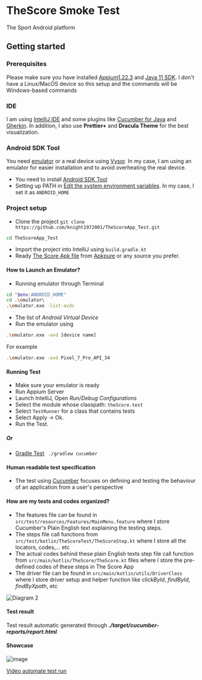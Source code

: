 # TheScore Smoke Test
The Sport Android platform

## Getting started
### Prerequisites
Please make sure you have installed [Appium1.22.3](https://appium.io/docs/en/2.1/quickstart/install/) and [Java 11 SDK](https://www.oracle.com/ca-en/java/technologies/javase/jdk11-archive-downloads.html).
I don't have a Linux/MacOS device so this setup and the commands will be Windows-based commands

### IDE
I am using [IntelliJ IDE](https://www.jetbrains.com/idea/download/) and some plugins like [Cucumber for Java](https://plugins.jetbrains.com/plugin/7212-cucumber-for-java) and [Gherkin](https://plugins.jetbrains.com/plugin/9164-gherkin). In addition, I also use **Prettier+** and **Dracula Theme** for the best visualization.

### Android SDK Tool

You need [emulator](https://developer.android.com/tools) or a real device using [Vysor](https://www.vysor.io/). In my case, I am using an emulator for easier installation and to avoid overheating the real device.
- You need to install [Android SDK Tool](https://developer.android.com/tools)
- Setting up PATH in [Edit the system environment variables](https://stackoverflow.com/questions/23042638/how-do-i-set-android-sdk-home-environment-variable). In my case, I set it as `ANDROID_HOME`

### Project setup
- Clone the project `git clone https://github.com/knight1972001/TheScoreApp_Test.git`
```bash
cd TheScoreApp_Test
```
- Import the project into IntelliJ using `build.gradle.kt`
- Ready [The Score Apk file](https://apkpure.com/thescore-sports-news-scores/com.fivemobile.thescore) from [Apkpure](https://m.apkpure.com/) or any source you prefer.

#### How to Launch an Emulator?
- Running emulator through Terminal
```bash
cd "$env:ANDROID_HOME"
cd .\emulator\
.\emulator.exe -list-avds
```
- The list of  _Android Virtual Device_
- Run the emulator using
```bash
.\emulator.exe -avd [device name]
```
For example
```bash
.\emulator.exe -avd Pixel_7_Pro_API_34
```

#### Running Test
- Make sure your emulator is ready
- Run Appium Server
- Launch IntelliJ, Open _Run/Debug Configurations_
- Select the module whose classpath: `theScore.test`
- Select `TestRunner` for a class that contains tests
- Select Apply -> Ok.
- Run the Test.

##### Or
- [Gradle Test](https://docs.gradle.org/current/userguide/custom_tasks.html)
  ` ./gradlew cucumber`

#### Human readable test specification
- The test using [Cucumber](https://cucumber.io/) focuses on defining and testing the behaviour of an application from a user's perspective

#### How are my tests and codes organized?
- The features file can be found in `src/test/resources/Features/MainMenu.feature` where I store Cucumber's Plain English text explaining the testing steps.
- The steps file call functions from `src/test/kotlin/TheScoreTest/TheScoreStep.kt` where I store all the locators, codes,... etc
- The actual codes behind these plain English texts step file call function from `src/main/kotlin/TheScore/TheScore.kt` files where I store the pre-defined codes of these steps in The Score App
- The driver file can be found in `src/main/kotlin/utils/DriverClass` where I store driver setup and helper function like _clickById_, _findById_, _findByXpath_, etc

![Diagram 2](https://github.com/knight1972001/TheScoreApp_Test/assets/60019805/b85b7531-b008-4f06-bd10-c5ce03a784a7)

#### Test result
Test result automatic generated through **_./target/cucumber-reports/report.html_**

#### Showcase
![image](https://github.com/knight1972001/TheScoreApp_Test/assets/60019805/98b8e6e4-826f-46e3-9fba-b657525d24b6)

[Video automate test run](https://youtu.be/_Urv78OKnf8)

